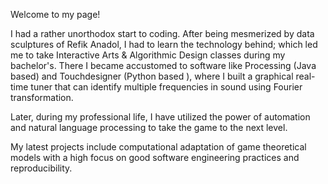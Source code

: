 Welcome to my page!

<!--
**ecdogaroglu/ecdogaroglu** is a ✨ _special_ ✨ repository because its `README.md` (this file) appears on your GitHub profile.

Here are some ideas to get you started:

- 🔭 I’m currently working on ...
- 🌱 I’m currently learning ...
- 👯 I’m looking to collaborate on ...
- 🤔 I’m looking for help with ...
- 💬 Ask me about ...
- 📫 How to reach me: ...
- 😄 Pronouns: ...
- ⚡ Fun fact: ...
-->

I had a rather unorthodox start to coding. After being mesmerized by data sculptures of Refik Anadol, I had to learn the technology behind; which led me to take Interactive Arts & Algorithmic Design classes during my bachelor's. There I became accustomed to software like Processing (Java based) and Touchdesigner (Python based ), where I built a graphical real-time tuner that can identify multiple frequencies in sound using Fourier transformation.

Later, during my professional life, I have utilized the power of automation and natural language processing to take the game to the next level.

My latest projects include computational adaptation of game theoretical models with a high focus on good software engineering practices and reproducibility.

